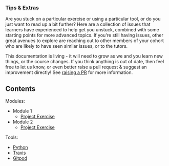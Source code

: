 ### Tips & Extras

Are you stuck on a particular exercise or using a particular tool, or do you just want to read up a bit further? Here are a collection of issues that learners have experienced to help get you unstuck, combined with some starting points for more advanced topics. If you're still having issues, other great avenues to explore are reaching out to other members of your cohort who are likely to have seen similar issues, or to the tutors.

This documentation is living - it will need to grow as we and you learn new things, or the course changes. If you think anything is out of date, then feel free to let us know, or even better raise a pull request & suggest an improvement directly! See [raising a PR](raising_a_pr.md) for more information.

## Contents

Modules:
* Module 1
  * [Project Exercise](Modules/Module_1/Project_Exercise/hints.md)
* Module 2
  * [Project Exercise](Modules/Module_2/Project_Exercise/hints.md)

Tools:
* [Python](Tools/python.md)
* [Travis](Tools/travis.md)
* [Gitpod](Tools/gitpod.md)


